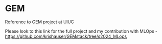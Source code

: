 # GEM
Reference to GEM project at UIUC

Please look to this link for the full project and my contribution with MLOps - https://github.com/krishauser/GEMstack/tree/s2024_MLops 
